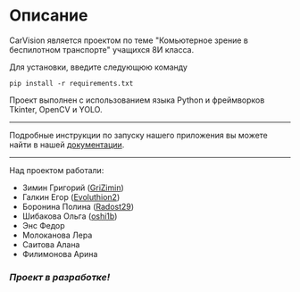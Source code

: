 # Описание
CarVision является проектом по теме "Комьютерное зрение в беспилотном транспорте" учащихся 8И класса.

Для установки, введите следующюю команду

```pip install -r requirements.txt ```

Проект выполнен с использованием языка Python и фреймворков Tkinter, OpenCV и YOLO.
___
Подробные инструкции по запуску нашего приложения вы можете найти в нашей [документации](grizimin.github.io/ComputerVision/).
___
Над проектом работали:
+ Зимин Григорий ([GriZimin](https://github.com/GriZimin))
+ Галкин Егор ([Evoluthion2](https://github.com/Evoluthion2))
+ Боронина Полина ([Radost29](https://github.com/Radost29))
+ Шибакова Ольга ([oshi1b](https://github.com/oshi1b))
+ Энс Федор
+ Молоканова Лера 
+ Саитова Алана
+ Филимонова Арина

### ***Проект в разработке!***
